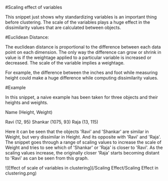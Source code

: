 #Scaling effect of variables

This snippet just shows why standardizing variables is an important
thing before clustering. The scale of the variables plays a huge effect
in the dissimilarity values that are calculated between objects.

#Euclidean Distance:

The euclidean distance is proportional to the difference between each 
data point on each dimension. The only way the difference can grow or 
shrink in value is if the weightage applied to a particular variable is
increased or decreased. The scale of the variable implies a weightage. 

For example, the difference between the inches and foot while measuring
height could make a huge difference while computing dissimilarity values.

#Example

In this snippet, a naive example has been taken for three objects and 
their heights and weights. 

Name		(Height,		Weight)

Ravi		(12,			95)
Shankar		(1075,		93)
Raja		(13,			115)

Here it can be seen that the objects 'Ravi' and 'Shankar' are similar in Weight,
but very dissimilar in Height. And its opposite with 'Ravi' and 'Raja'.
The snippet goes through a range of scaling values to increase the scale of
Weight and tries to see which of 'Shankar' or 'Raja' is closer to 'Ravi'.
As the scaling values increase, the originally closer 'Raja' starts becoming
distant to 'Ravi' as can be seen from this graph.

![Effect of scale of variables in clustering](/Scaling Effect/Scaling Effect in clustering.png)
